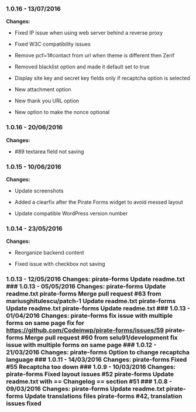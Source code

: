 
### 1.0.16 - 13/07/2016
**Changes:** 
- Fixed IP issue when using web server behind a reverse proxy
- Fixed W3C compatibility issues
- Remove pcf=1#contact from url when theme is different then Zerif
- Removed blacklist option and made it default set to true
- Display site key and secret key fields only if recaptcha option is selected
- New attachment option
- New thank you URL option
- New option to make the nonce optional

### 1.0.16 - 20/06/2016
**Changes:** 
- #89 textarea field not saving

### 1.0.15 - 10/06/2016
**Changes:** 
- Update screenshots
- Added a clearfix after the Pirate Forms widget to avoid messed layout
- Update compatible WordPress version number

### 1.0.14 - 23/05/2016
**Changes:** 
- Reorganize backend content
- Fixed issue with checkbox not saving
 ### 1.0.13 - 12/05/2016 Changes: pirate-forms Update readme.txt ### 1.0.13 - 05/05/2016 Changes: pirate-forms Update readme.txt pirate-forms Merge pull request #63 from mariusghitulescu/patch-1 Update readme.txt pirate-forms Update readme.txt pirate-forms Update readme.txt ### 1.0.13 - 01/04/2016 Changes: pirate-forms fix issue with multiple forms on same page fix for https://github.com/Codeinwp/pirate-forms/issues/59 pirate-forms Merge pull request #60 from selu91/development fix issue with multiple forms on same page ### 1.0.12 - 21/03/2016 Changes: pirate-forms Option to change recaptcha language ### 1.0.11 - 14/03/2016 Changes: pirate-forms Fixed #55 Recaptcha too down ### 1.0.9 - 10/03/2016 Changes: pirate-forms Fixed layout issues #52 pirate-forms Update readme.txt with == Changelog == section #51 ### 1.0.8 - 09/03/2016 Changes: pirate-forms Update readme.txt pirate-forms Update translations files pirate-forms #42, translation issues fixed
